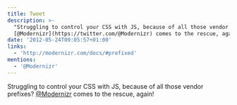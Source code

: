 ```yaml
---
title: Tweet
description: >-
  "Struggling to control your CSS with JS, because of all those vendor prefixes?
  [@Modernizr](https://twitter.com/@Modernizr) comes to the rescue, again! "
date: '2012-05-24T09:05:57+01:00'
links:
  - 'http://modernizr.com/docs/#prefixed'
mentions:
  - '@Modernizr'
---
```

Struggling to control your CSS with JS, because of all those vendor prefixes? [@Modernizr](https://twitter.com/@Modernizr) comes to the rescue, again! 
